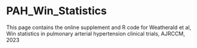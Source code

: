 # PAH_Win_Statistics
This page contains the online supplement and R code for Weatherald et al, Win statistics in pulmonary arterial hypertension clinical trials, AJRCCM, 2023
